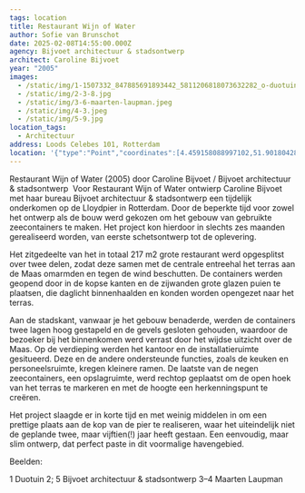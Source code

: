 ```yaml
---
tags: location
title: Restaurant Wijn of Water
author: Sofie van Brunschot
date: 2025-02-08T14:55:00.000Z
agency: Bijvoet architectuur & stadsontwerp⁣
architect: Caroline Bijvoet
year: "2005"
images:
  - /static/img/1-1507332_847885691893442_5811206818073632282_o-duotuin.jpeg
  - /static/img/2-3-8.jpg
  - /static/img/3-6-maarten-laupman.jpeg
  - /static/img/4-3.jpeg
  - /static/img/5-9.jpg
location_tags:
  - Architectuur
address: Loods Celebes 101, Rotterdam
location: '{"type":"Point","coordinates":[4.459158088997102,51.90180428734356]}'
---
```

Restaurant Wijn of Water (2005) door Caroline Bijvoet / Bijvoet architectuur & stadsontwerp⁣
⁣
Voor Restaurant Wijn of Water ontwierp Caroline Bijvoet met haar bureau Bijvoet architectuur & stadsontwerp een tijdelijk onderkomen op de Lloydpier in Rotterdam. Door de beperkte tijd voor zowel het ontwerp als de bouw werd gekozen om het gebouw van gebruikte zeecontainers te maken. Het project kon hierdoor in slechts zes maanden gerealiseerd worden, van eerste schetsontwerp tot de oplevering.⁣

Het zitgedeelte van het in totaal 217 m2 grote restaurant werd opgesplitst over twee delen, zodat deze samen met de centrale entreehal het terras aan de Maas omarmden en tegen de wind beschutten. De containers werden geopend door in de kopse kanten en de zijwanden grote glazen puien te plaatsen, die daglicht binnenhaalden en konden worden opengezet naar het terras.⁣

Aan de stadskant, vanwaar je het gebouw benaderde, werden de containers twee lagen hoog gestapeld en de gevels gesloten gehouden, waardoor de bezoeker bij het binnenkomen werd verrast door het wijdse uitzicht over de Maas. Op de verdieping werden het kantoor en de installatieruimte gesitueerd. Deze en de andere ondersteunde functies, zoals de keuken en personeelsruimte, kregen kleinere ramen. De laatste van de negen zeecontainers, een opslagruimte, werd rechtop geplaatst om de open hoek van het terras te markeren en met de hoogte een herkenningspunt te creëren. ⁣

Het project slaagde er in korte tijd en met weinig middelen in om een prettige plaats aan de kop van de pier te realiseren, waar het uiteindelijk niet de geplande twee, maar vijftien(!) jaar heeft gestaan. Een eenvoudig, maar slim ontwerp, dat perfect paste in dit voormalige havengebied. ⁣

Beelden:⁣

1 Duotuin⁣
2; 5 Bijvoet architectuur & stadsontwerp⁣
3–4 Maarten Laupman⁣
